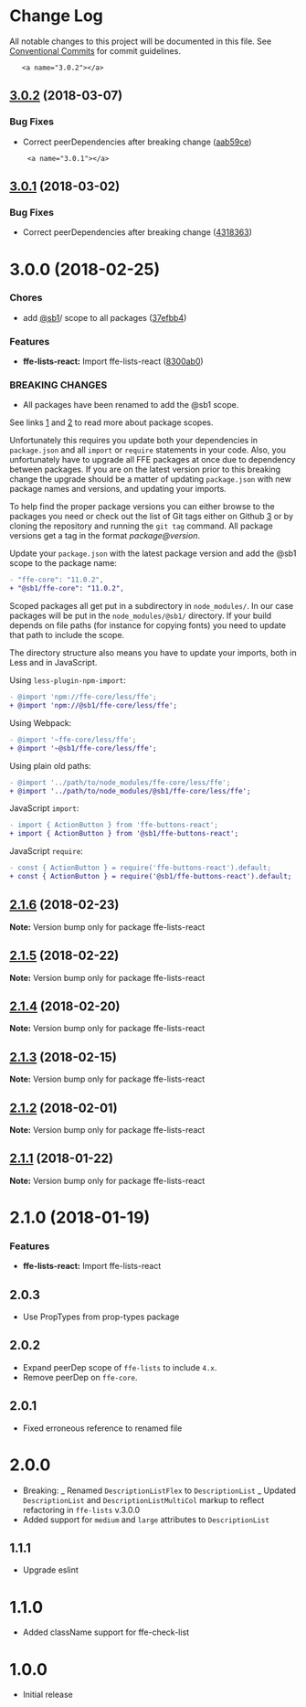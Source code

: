# Change Log

All notable changes to this project will be documented in this file.
See [Conventional Commits](https://conventionalcommits.org) for commit guidelines.

       <a name="3.0.2"></a>
## [3.0.2](https://github.com/SpareBank1/designsystem/compare/@sb1/ffe-lists-react@3.0.0...@sb1/ffe-lists-react@3.0.2) (2018-03-07)


### Bug Fixes

* Correct peerDependencies after breaking change ([aab59ce](https://github.com/SpareBank1/designsystem/commit/aab59ce))




       <a name="3.0.1"></a>
## [3.0.1](https://github.com/SpareBank1/designsystem/compare/@sb1/ffe-lists-react@3.0.0...@sb1/ffe-lists-react@3.0.1) (2018-03-02)


### Bug Fixes

* Correct peerDependencies after breaking change ([4318363](https://github.com/SpareBank1/designsystem/commit/4318363))




  <a name="3.0.0"></a>
# 3.0.0 (2018-02-25)


### Chores

* add [@sb1](https://github.com/sb1)/ scope to all packages ([37efbb4](https://github.com/SpareBank1/designsystem/commit/37efbb4))


### Features

* **ffe-lists-react:** Import ffe-lists-react ([8300ab0](https://github.com/SpareBank1/designsystem/commit/8300ab0))


### BREAKING CHANGES

* All packages have been renamed to add the @sb1 scope.

See links [1] and [2] to read more about package scopes.

Unfortunately this requires you update both your dependencies in
`package.json` and all `import` or `require` statements in your code.
Also, you unfortunately have to upgrade all FFE packages at once due to
dependency between packages. If you are on the latest version prior to
this breaking change the upgrade should be a matter of updating
`package.json` with new package names and versions, and updating your
imports.

To help find the proper package versions you can either browse to the
packages you need or check out the list of Git tags either on
Github [3] or by cloning the repository and running the `git tag`
command. All package versions get a tag in the format
_package@version_.

Update your `package.json` with the latest package version and add the
@sb1 scope to the package name:

```diff
- "ffe-core": "11.0.2",
+ "@sb1/ffe-core": "11.0.2",
```

Scoped packages all get put in a subdirectory in `node_modules/`. In our
case packages will be put in the `node_modules/@sb1/` directory. If your
build depends on file paths (for instance for copying fonts) you need to
update that path to include the scope.

The directory structure also means you have to update your imports, both
in Less and in JavaScript.

Using `less-plugin-npm-import`:

```diff
- @import 'npm://ffe-core/less/ffe';
+ @import 'npm://@sb1/ffe-core/less/ffe';
```

Using Webpack:

```diff
- @import '~ffe-core/less/ffe';
+ @import '~@sb1/ffe-core/less/ffe';
```

Using plain old paths:

```diff
- @import '../path/to/node_modules/ffe-core/less/ffe';
+ @import '../path/to/node_modules/@sb1/ffe-core/less/ffe';
```

JavaScript `import`:

```diff
- import { ActionButton } from 'ffe-buttons-react';
+ import { ActionButton } from '@sb1/ffe-buttons-react';
```

JavaScript `require`:

```diff
- const { ActionButton } = require('ffe-buttons-react').default;
+ const { ActionButton } = require('@sb1/ffe-buttons-react').default;
```

[1]: https://docs.npmjs.com/misc/scope
[2]: https://docs.npmjs.com/getting-started/scoped-packages
[3]: https://github.com/sparebank1/designsystem/tags




<a name="2.1.6"></a>
## [2.1.6](https://github.com/SpareBank1/designsystem/compare/ffe-lists-react@2.1.5...ffe-lists-react@2.1.6) (2018-02-23)




**Note:** Version bump only for package ffe-lists-react

<a name="2.1.5"></a>
## [2.1.5](https://github.com/SpareBank1/designsystem/compare/ffe-lists-react@2.1.4...ffe-lists-react@2.1.5) (2018-02-22)




**Note:** Version bump only for package ffe-lists-react

<a name="2.1.4"></a>
## [2.1.4](https://github.com/SpareBank1/designsystem/compare/ffe-lists-react@2.1.3...ffe-lists-react@2.1.4) (2018-02-20)




**Note:** Version bump only for package ffe-lists-react

<a name="2.1.3"></a>
## [2.1.3](https://github.com/SpareBank1/designsystem/compare/ffe-lists-react@2.1.2...ffe-lists-react@2.1.3) (2018-02-15)




**Note:** Version bump only for package ffe-lists-react

<a name="2.1.2"></a>
## [2.1.2](https://github.com/SpareBank1/designsystem/compare/ffe-lists-react@2.1.1...ffe-lists-react@2.1.2) (2018-02-01)




**Note:** Version bump only for package ffe-lists-react

<a name="2.1.1"></a>
## [2.1.1](https://github.com/SpareBank1/designsystem/compare/ffe-lists-react@2.1.0...ffe-lists-react@2.1.1) (2018-01-22)




**Note:** Version bump only for package ffe-lists-react

<a name="2.1.0"></a>

# 2.1.0 (2018-01-19)

### Features

* **ffe-lists-react:** Import ffe-lists-react

## 2.0.3

* Use PropTypes from prop-types package

## 2.0.2

* Expand peerDep scope of `ffe-lists` to include `4.x`.
* Remove peerDep on `ffe-core`.

## 2.0.1

* Fixed erroneous reference to renamed file

# 2.0.0

* Breaking:
_ Renamed `DescriptionListFlex` to `DescriptionList`
_ Updated `DescriptionList` and `DescriptionListMultiCol` markup to reflect refactoring in `ffe-lists` v.3.0.0
* Added support for `medium` and `large` attributes to `DescriptionList`

## 1.1.1

* Upgrade eslint

# 1.1.0

* Added className support for ffe-check-list

# 1.0.0

* Initial release
